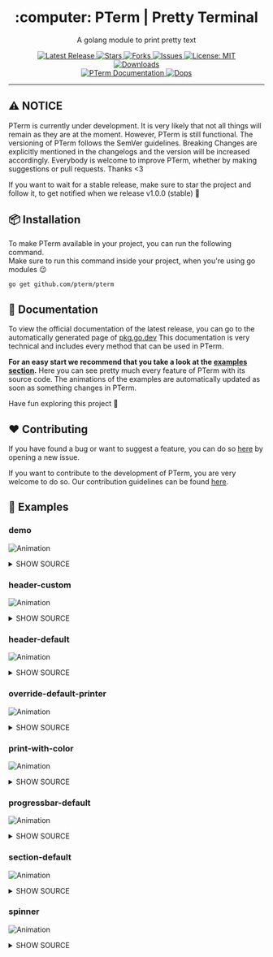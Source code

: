 <!--suppress HtmlDeprecatedAttribute -->

<h1 align="center">:computer: PTerm | Pretty Terminal</h1>
<p align="center">A golang module to print pretty text</p>

<p align="center">

<a href="https://github.com/pterm/pterm/releases">
<img src="https://img.shields.io/github/v/release/pterm/pterm?style=flat-square" alt="Latest Release">
</a>

<a href="https://github.com/pterm/pterm/stargazers">
<img src="https://img.shields.io/github/stars/pterm/pterm.svg?style=flat-square" alt="Stars">
</a>

<a href="https://github.com/pterm/pterm/fork">
<img src="https://img.shields.io/github/forks/pterm/pterm.svg?style=flat-square" alt="Forks">
</a>

<a href="https://github.com/pterm/pterm/issues">
<img src="https://img.shields.io/github/issues/pterm/pterm.svg?style=flat-square" alt="Issues">
</a>

<a href="https://opensource.org/licenses/MIT">
<img src="https://img.shields.io/badge/License-MIT-yellow.svg?style=flat-square" alt="License: MIT">
</a>

<br/>

<a href="https://github.com/dops-cli/dops/releases">
<img src="https://img.shields.io/badge/platform-windows%20%7C%20macos%20%7C%20linux-informational?style=for-the-badge" alt="Downloads">
</a>

<br/>

<a href="https://pkg.go.dev/github.com/pterm/pterm">
<img src="https://pkg.go.dev/badge/github.com/pterm/pterm" alt="PTerm Documentation"/>
</a>

<a href="https://github.com/pterm/pterm/">
<img src="https://raw.githubusercontent.com/pterm/pterm/master/_examples/demo/animation.svg" alt="Dops">
</a>

</p>

---

## :warning: NOTICE

PTerm is currently under development. It is very likely that not all things will remain as they are at the moment. However, PTerm is still functional. The versioning of PTerm follows the SemVer guidelines. Breaking Changes are explicitly mentioned in the changelogs and the version will be increased accordingly. Everybody is welcome to improve PTerm, whether by making suggestions or pull requests. Thanks <3

If you want to wait for a stable release, make sure to star the project and follow it, to get notified when we release v1.0.0 (stable) :rocket:

## :package: Installation

To make PTerm available in your project, you can run the following command.\
Make sure to run this command inside your project, when you're using go modules :wink:

```sh
go get github.com/pterm/pterm
```

## :pencil: Documentation

To view the official documentation of the latest release, you can go to the automatically generated page of [pkg.go.dev](https://pkg.go.dev/github.com/pterm/pterm) This documentation is very technical and includes every method that can be used in PTerm.

**For an easy start we recommend that you take a look at the [examples section](#test_tube-examples).** Here you can see pretty much every feature of PTerm with its source code. The animations of the examples are automatically updated as soon as something changes in PTerm.

Have fun exploring this project :rocket:

## :heart: Contributing

If you have found a bug or want to suggest a feature, you can do so [here](https://github.com/pterm/pterm/issues) by opening a new issue.

If you want to contribute to the development of PTerm, you are very welcome to do so. Our contribution guidelines can be found [here](CONTRIBUTING.md).

## :test_tube: Examples

<!-- examples:start -->
### demo

![Animation](https://raw.githubusercontent.com/pterm/pterm/master/_examples/demo/animation.svg)

<details>

<summary>SHOW SOURCE</summary>

```go
package main

import (
	"strconv"
	"strings"
	"time"

	"github.com/pterm/pterm"
)

var (
	pseudoProgramList = strings.Split("pseudo-excel pseudo-photoshop pseudo-chrome pseudo-outlook pseudo-explorer "+
		"pseudo-dops pseudo-git pseudo-vsc pseudo-intellij pseudo-minecraft pseudo-scoop pseudo-chocolatey", " ")
)

func main() {
	// Change this to time.Millisecond*200 to speed up the demo.
	// Useful when debugging.
	const second = time.Second

	pterm.DefaultHeader.WithBackgroundStyle(pterm.BgLightBlue).WithMargin(10).Println("PTDP - PTerm Demo Program")
	pterm.Info.Println("This animation was generated with the latest version of PTerm!" +
		"\nPTerm works on nearly every terminal and operating system." +
		"\nIt's super easy to use!" +
		"\nIf you want, you can customize everything :)" +
		"\nYou can see the code of this demo in the " + pterm.LightMagenta("./_examples/demo") + " directory." +
		"\n" +
		"\nThis demo was updated at: " + pterm.Green(time.Now().Format("02 Jan 2006 - 15:04:05 MST")))
	pterm.Println()

	introSpinner := pterm.DefaultSpinner.WithRemoveWhenDone(true).Start("Waiting for 15 seconds...")
	time.Sleep(second)
	for i := 14; i > 0; i-- {
		if i > 1 {
			introSpinner.UpdateText("Waiting for " + strconv.Itoa(i) + " seconds...")
		} else {
			introSpinner.UpdateText("Waiting for " + strconv.Itoa(i) + " second...")
		}
		time.Sleep(second)
	}
	introSpinner.Stop()

	clear()

	pterm.DefaultHeader.WithBackgroundStyle(pterm.BgLightBlue).WithMargin(10).Println("Pseudo Application created with PTerm")

	time.Sleep(second)

	setupSpinner := pterm.DefaultSpinner.Start("Fetching pseudo install list...")
	time.Sleep(second * 4)
	setupSpinner.Success()

	p := pterm.DefaultProgressbar.WithTotal(len(pseudoProgramList)).WithTitle("Downloading stuff").Start()
	for i := 0; i < p.Total; i++ {
		p.Title = "Downloading " + pseudoProgramList[i]
		pterm.Success.Println("Downloading " + pseudoProgramList[i])
		p.Increment()
		time.Sleep(time.Millisecond * 500)
	}
	pterm.Success.Println("Downloaded all pseudo programs!")

	pterm.Println()
	pterm.Info.Println("Installing pseudo programs")

	p = pterm.DefaultProgressbar.WithTotal(len(pseudoProgramList)).WithTitle("Installing stuff").Start()
	for i := 0; i < p.Total; i++ {
		p.Title = "Installing " + pseudoProgramList[i]
		if pseudoProgramList[i] == "pseudo-minecraft" {
			pterm.Warning.Println("Could not install pseudo-minecraft\nThe company policy forbids games.")
		} else {
			pterm.Success.Println("Installing " + pseudoProgramList[i])
			p.Increment()
		}
		time.Sleep(second)
	}
}

func clear() {
	print("\033[H\033[2J")
}

```

</details>

### header-custom

![Animation](https://raw.githubusercontent.com/pterm/pterm/master/_examples/header-custom/animation.svg)

<details>

<summary>SHOW SOURCE</summary>

```go
package main

import "github.com/pterm/pterm"

func main() {
	// All available options: https://pkg.go.dev/github.com/pterm/pterm#HeaderPrinter

	// Build on top of DefaultHeader
	pterm.DefaultHeader. // Use DefaultHeader as base
				WithMargin(15).                     // Set Margin to 15
				WithBackgroundStyle(pterm.BgCyan).  // Set BackgroundStyle to Cyan
				WithTextStyle(pterm.FgBlack).       // Set TextStyle to Black
				Println("This is a custom header!") // Print header
	// Instead of printing the header you can set it to a variable.
	// You can then reuse your custom header.

	// Making a completely new HeaderPrinter
	newHeader := pterm.HeaderPrinter{
		TextStyle:       pterm.NewStyle(pterm.FgBlack),
		BackgroundStyle: pterm.NewStyle(pterm.BgRed),
		Margin:          20,
	}

	newHeader.Println("This is a custom header!")

}

```

</details>

### header-default

![Animation](https://raw.githubusercontent.com/pterm/pterm/master/_examples/header-default/animation.svg)

<details>

<summary>SHOW SOURCE</summary>

```go
package main

import "github.com/pterm/pterm"

func main() {
	pterm.DefaultHeader.Println("This is the default header!")
}

```

</details>

### override-default-printer

![Animation](https://raw.githubusercontent.com/pterm/pterm/master/_examples/override-default-printer/animation.svg)

<details>

<summary>SHOW SOURCE</summary>

```go
package main

import "github.com/pterm/pterm"

func main() {
	pterm.Error.Println("This is the default Error")

	pterm.Error.Prefix = pterm.Prefix{
		Text:  "OVERRIDE",
		Style: pterm.Style{pterm.BgCyan, pterm.FgRed},
	}

	pterm.Error.Println("This is the default Error after the prefix was overridden")
}

```

</details>

### print-with-color

![Animation](https://raw.githubusercontent.com/pterm/pterm/master/_examples/print-with-color/animation.svg)

<details>

<summary>SHOW SOURCE</summary>

```go
package main

import "github.com/pterm/pterm"

func main() {
	// Simple Println with different colored words.
	pterm.Println(pterm.Red("Hello, ") + pterm.Green("World") + pterm.Cyan("!"))
	pterm.Println(pterm.Red("Even " + pterm.Cyan("nested ") + pterm.Green("colors ") + "are supported!"))
}

```

</details>

### progressbar-default

![Animation](https://raw.githubusercontent.com/pterm/pterm/master/_examples/progressbar-default/animation.svg)

<details>

<summary>SHOW SOURCE</summary>

```go
package main

import (
	"strings"
	"time"

	"github.com/pterm/pterm"
)

var fakeInstallList = strings.Split("pseudo-excel pseudo-photoshop pseudo-chrome pseudo-outlook pseudo-explorer "+
	"pseudo-dops pseudo-git pseudo-vsc pseudo-intellij pseudo-minecraft pseudo-scoop pseudo-chocolatey", " ")

var vki int

func main() {
	p := pterm.DefaultProgressbar.WithTotal(len(fakeInstallList)).WithTitle("Downloading stuff").Start()

	for i := 0; i < p.Total; i++ {
		p.Title = "Downloading " + fakeInstallList[vki]
		pterm.Success.Println("Downloading " + fakeInstallList[vki])
		vki++
		p.Increment()
		time.Sleep(time.Millisecond * 350)
	}

	pterm.Success.Println("Finished downloading!")

	time.Sleep(time.Second * 5)
}

```

</details>

### section-default

![Animation](https://raw.githubusercontent.com/pterm/pterm/master/_examples/section-default/animation.svg)

<details>

<summary>SHOW SOURCE</summary>

```go
package main

import "github.com/pterm/pterm"

func main() {
	pterm.DefaultSection.Println("This is a section!")
	pterm.Info.Println("And here is some text.\nThis text could be anything.\nBasically it's just a placeholder")
	pterm.DefaultSection.Println("This is another section!")
	pterm.Info.Println("And this is\nmore placeholder text")
}

```

</details>

### spinner

![Animation](https://raw.githubusercontent.com/pterm/pterm/master/_examples/spinner/animation.svg)

<details>

<summary>SHOW SOURCE</summary>

```go
package main

import (
	"time"

	"github.com/pterm/pterm"
)

func main() {
	spinnerSuccess := pterm.DefaultSpinner.Start("Doing something important... (will succeed)")

	time.Sleep(time.Second * 3) // Simulate 3 seconds of processing something

	spinnerSuccess.Success()

	spinnerWarning := pterm.DefaultSpinner.Start("Doing something important... (will warn)")

	time.Sleep(time.Second * 3) // Simulate 3 seconds of processing something

	spinnerWarning.Warning()

	spinnerFail := pterm.DefaultSpinner.Start("Doing something important... (will fail)")

	time.Sleep(time.Second * 3) // Simulate 3 seconds of processing something

	spinnerFail.Fail()

	spinnerLiveText := pterm.DefaultSpinner.Start("Doing a lot of stuff...")

	time.Sleep(time.Second * 2)

	spinnerLiveText.UpdateText("It's really much")

	time.Sleep(time.Second * 2)

	spinnerLiveText.UpdateText("We're nearly done!")

	time.Sleep(time.Second * 2)

	spinnerLiveText.Success("Finally!")
}

```

</details>

<!-- examples:end -->






































































